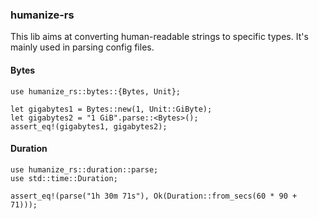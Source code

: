 ### humanize-rs
This lib aims at converting human-readable strings to specific types.
It's mainly used in parsing config files.

#### Bytes
```
use humanize_rs::bytes::{Bytes, Unit};

let gigabytes1 = Bytes::new(1, Unit::GiByte);
let gigabytes2 = "1 GiB".parse::<Bytes>();
assert_eq!(gigabytes1, gigabytes2);
```

#### Duration
```
use humanize_rs::duration::parse;
use std::time::Duration;

assert_eq!(parse("1h 30m 71s"), Ok(Duration::from_secs(60 * 90 + 71)));
```
